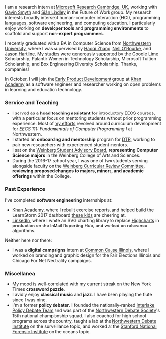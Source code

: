 I am a research intern at [Microsoft Research Cambridge, UK](https://www.microsoft.com/en-us/research/lab/microsoft-research-cambridge/), working with [Gavin Smyth](https://www.microsoft.com/en-us/research/people/gavinsmy/) and [Siân Lindley](https://www.microsoft.com/en-us/research/people/sianl/) in the Future of Work group. My research interests broadly intersect human-computer interaction (HCI), programming languages, software engineering, and computing education. I particularly enjoy working on **developer tools** and **programming environments** to scaffold and support **non-expert programmers**.

 I recently graduated with a BA in Computer Science from [Northwestern University](http://eecs.northwestern.edu), where I was supervised by [Haoqi Zhang](http://users.eecs.northwestern.edu/~hq), [Nell O'Rourke](http://www.eleanorourke.com), and [Jason Hartline](https://sites.northwestern.edu/hartline/). My studies were generously supported by the Google Lime Scholarship, Palantir Women in Technology Scholarship, Microsoft Tuition Scholarship, and Box Engineering Diversity Scholarship. Thanks, companies!

In October, I will join the [Early Product Development](http://klr.tumblr.com) group at [Khan Academy](http://khanacademy.org) as a software engineer and researcher working on open problems in learning and education technology.

### Service and Teaching

- I served as a **head teaching assistant** for introductory EECS courses, with a particular focus on mentoring students without prior programming experience. Most of [my efforts](#teaching) revolved around curriculum development for *EECS 111: Fundamentals of Computer Programming I* at Northwestern.
- I started an **onboarding and mentorship** program for [DTR](http://dtr.northwestern.edu), working to pair new researchers with experienced student mentors.
- I sat on the [Weinberg Student Advisory Board](http://www.weinberg.northwestern.edu/undergraduate/enrichment-opportunities/sab/), **representing Computer Science majors** in the Weinberg College of Arts and Sciences.
- During the 2016-17 school year, I was one of two students serving alongside faculty on the [Weinberg Curricular Review Committee](https://www.weinberg.northwestern.edu/faculty/teaching-research-service/teaching-curriculum/curricular-committee-actions/#CRC), **reviewing proposed changes to majors, minors, and academic offerings** within the College.

### Past Experience

I've completed **software engineering** internships at:

- [Khan Academy](http://engineering.khanacademy.org/), where I rebuilt exercise reports, and helped build the LearnStorm 2017 dashboard [these kids](https://twitter.com/khanacademy/status/916413918347776000) are cheering at.
- [LinkedIn](https://engineering.linkedin.com/), where I wrote an SVG charting library to replace [Highcharts](https://www.highcharts.com/) in production on the InMail Reporting Hub, and worked on relevance algorithms.

<!-- Outside of my main undergraduate research, I served as a **research assistant** in the following groups: -->

<!-- - [Center for Connected Learning](http://ccl.northwestern.edu/) at Northwestern, directed by [Prof. Uri Wilensky](http://ccl.northwestern.edu/Uri.shtml). I developed extensions and implemented experimental Web Worker threading for [NetLogo Web](http://netlogoweb.org). -->
<!-- - [Early Childhood Cognition Lab](http://depts.washington.edu/eccl/) at the University of Washington, assisting [Prof. Jessica Sommerville](http://depts.washington.edu/eccl/people/)'s research into prosocial behavioral awareness during infancy. -->

Neither here nor there:

- I was a **digital campaigns** intern at [Common Cause Illinois](http://www.commoncause.org/states/illinois/about/?referrer=https://www.google.com/), where I worked on branding and graphic design for the Fair Elections Illinois and Chicago For Net Neutrality campaigns.

### Miscellanea

- My mood is well-correlated with my current streak on the New York Times **crossword puzzle**.
- I avidly enjoy **classical music** and **jazz**. I have been playing the flute since I was nine.
- I'm a former **policy debater**. I founded the nationally-ranked [Interlake Policy Debate Team](http://www.interlakedebate.org/) and was part of the [Northwestern Debate Society](https://www.communication.northwestern.edu/learn/student_activities/debate)'s 15th national championship squad. I also coached for high school programs across the country, taught a lab at the [Northwestern Debate Institute](https://nhsi.northwestern.edu/debate-division/) on the surveillance topic, and worked at the [Stanford National Forensic Institute](https://snfi.stanford.edu/) on the oceans topic.


